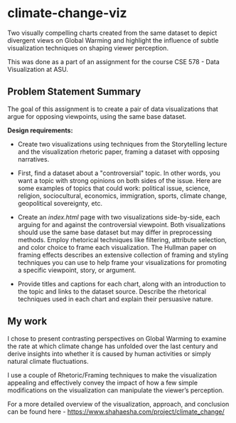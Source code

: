 # climate-change-viz
Two visually compelling charts created from the same dataset to depict divergent views on Global Warming and highlight the influence of subtle visualization techniques on shaping viewer perception.

This was done as a part of an assignment for the course CSE 578 - Data Visualization at ASU.

## Problem Statement Summary 

The goal of this assignment is to create a pair of data visualizations that argue for opposing viewpoints, using the same base dataset.

**Design requirements:**  

- Create two visualizations using techniques from the Storytelling lecture and the visualization rhetoric paper, framing a dataset with opposing narratives. 

- First, find a dataset about a "controversial" topic. In other words, you want a topic with strong opinions on both sides of the issue. Here are some examples of topics that could work: political issue, science, religion, sociocultural, economics, immigration, sports, climate change, geopolitical sovereignty, etc.

- Create an *index.html* page with two visualizations side-by-side, each arguing for and against the controversial viewpoint. Both visualizations should use the same base dataset but may differ in preprocessing methods.  Employ rhetorical techniques like filtering, attribute selection, and color choice to frame each visualization. The Hullman paper on framing effects describes an extensive collection of framing and styling techniques you can use to help frame your visualizations for promoting a specific viewpoint, story, or argument. 

- Provide titles and captions for each chart, along with an introduction to the topic and links to the dataset source. Describe the rhetorical techniques used in each chart and explain their persuasive nature.


## My work

I chose to present contrasting perspectives on Global Warming to examine the rate at which climate change has unfolded over the last century and derive insights into whether it is caused by human activities or simply natural climate fluctuations.

I use a couple of Rhetoric/Framing techniques to make the visualization appealing and effectively convey the impact of how a few simple modifications on the visualization can manipulate the viewer’s perception.

For a more detailed overview of the visualization, approach, and conclusion can be found here - https://www.shahaesha.com/project/climate_change/

